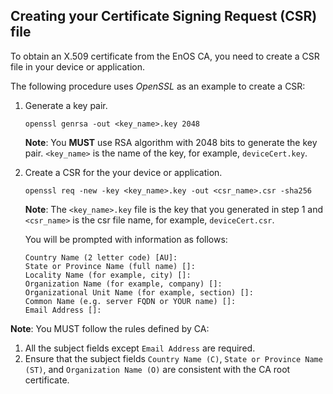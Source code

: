 ## Creating your Certificate Signing Request (CSR) file

To obtain an X.509 certificate from the EnOS CA, you need to create a CSR file in your device or application.

The following procedure uses  _OpenSSL_ as an example to create a CSR:

1. Generate a key pair.
    ```
    openssl genrsa -out <key_name>.key 2048
    ```
    **Note**: You **MUST** use RSA algorithm with 2048 bits to generate the key pair. `<key_name>` is the name of the key, for example, `deviceCert.key`.

2. Create a CSR for the your device or application.
    ```
    openssl req -new -key <key_name>.key -out <csr_name>.csr -sha256
    ```
    **Note**: The `<key_name>.key` file is the key that you generated in step 1 and `<csr_name>` is the csr file name, for example, `deviceCert.csr`.

    You will be prompted with information as follows:
    ```
    Country Name (2 letter code) [AU]:
    State or Province Name (full name) []:
    Locality Name (for example, city) []:
    Organization Name (for example, company) []:
    Organizational Unit Name (for example, section) []:
    Common Name (e.g. server FQDN or YOUR name) []:
    Email Address []:
    ```

**Note**: You MUST follow the rules defined by CA:

1. All the subject fields except `Email Address` are required.
2. Ensure that the subject fields `Country Name (C)`, `State or Province Name (ST)`, and `Organization Name (O)` are consistent with the CA root certificate.
